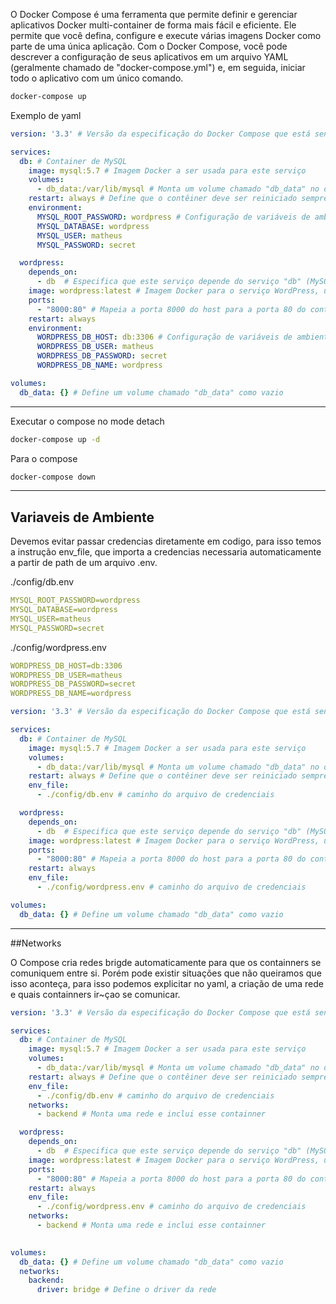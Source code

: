 O Docker Compose é uma ferramenta que permite definir e gerenciar aplicativos Docker multi-container de forma mais fácil e eficiente. 
Ele permite que você defina, configure e execute várias imagens Docker como parte de uma única aplicação. 
Com o Docker Compose, você pode descrever a configuração de seus aplicativos em um arquivo YAML (geralmente chamado de "docker-compose.yml") e, em seguida, 
iniciar todo o aplicativo com um único comando.

```bash
docker-compose up
```

Exemplo de yaml

```yaml
version: '3.3' # Versão da especificação do Docker Compose que está sendo usada.

services:
  db: # Container de MySQL
    image: mysql:5.7 # Imagem Docker a ser usada para este serviço
    volumes:
      - db_data:/var/lib/mysql # Monta um volume chamado "db_data" no diretório do MySQL para persistir os dados do banco de dados.
    restart: always # Define que o contêiner deve ser reiniciado sempre que parar ou falhar.
    environment:
      MYSQL_ROOT_PASSWORD: wordpress # Configuração de variáveis de ambiente para a senha do usuário root do MySQL e outros detalhes do banco de dados.
      MYSQL_DATABASE: wordpress
      MYSQL_USER: matheus
      MYSQL_PASSWORD: secret

  wordpress:
    depends_on: 
      - db  # Especifica que este serviço depende do serviço "db" (MySQL) e, portanto, o MySQL deve ser iniciado antes do WordPress.
    image: wordpress:latest # Imagem Docker para o serviço WordPress, usando a versão mais recente.
    ports:
      - "8000:80" # Mapeia a porta 8000 do host para a porta 80 do contêiner WordPress.
    restart: always 
    environment: 
      WORDPRESS_DB_HOST: db:3306 # Configuração de variáveis de ambiente para o WordPress, informando como se conectar ao banco de dados.
      WORDPRESS_DB_USER: matheus
      WORDPRESS_DB_PASSWORD: secret
      WORDPRESS_DB_NAME: wordpress

volumes:
  db_data: {} # Define um volume chamado "db_data" como vazio

```

----------------------
Executar o compose no mode detach
```bash
docker-compose up -d
```

Para o compose
```bash
docker-compose down
```

--------------------------
## Variaveis de Ambiente

Devemos evitar passar credencias diretamente em codigo, para isso temos a instrução env_file, que importa a credencias necessaria automaticamente a partir de path de um arquivo .env.

./config/db.env
```yaml
MYSQL_ROOT_PASSWORD=wordpress 
MYSQL_DATABASE=wordpress
MYSQL_USER=matheus
MYSQL_PASSWORD=secret
```

./config/wordpress.env
```yaml
WORDPRESS_DB_HOST=db:3306
WORDPRESS_DB_USER=matheus
WORDPRESS_DB_PASSWORD=secret
WORDPRESS_DB_NAME=wordpress
```

```yaml
version: '3.3' # Versão da especificação do Docker Compose que está sendo usada.

services:
  db: # Container de MySQL
    image: mysql:5.7 # Imagem Docker a ser usada para este serviço
    volumes:
      - db_data:/var/lib/mysql # Monta um volume chamado "db_data" no diretório do MySQL para persistir os dados do banco de dados.
    restart: always # Define que o contêiner deve ser reiniciado sempre que parar ou falhar.
    env_file:
      - ./config/db.env # caminho do arquivo de credenciais

  wordpress:
    depends_on: 
      - db  # Especifica que este serviço depende do serviço "db" (MySQL) e, portanto, o MySQL deve ser iniciado antes do WordPress.
    image: wordpress:latest # Imagem Docker para o serviço WordPress, usando a versão mais recente.
    ports:
      - "8000:80" # Mapeia a porta 8000 do host para a porta 80 do contêiner WordPress.
    restart: always 
    env_file:
      - ./config/wordpress.env # caminho do arquivo de credenciais

volumes:
  db_data: {} # Define um volume chamado "db_data" como vazio

```

--------------------------
##Networks

O Compose cria redes brigde automaticamente para que os containners se comuniquem entre si. Porém pode existir situações que não queiramos que isso aconteça, para isso podemos explicitar no yaml, a criação de uma rede e quais containners ir~çao se comunicar.

```yaml
version: '3.3' # Versão da especificação do Docker Compose que está sendo usada.

services:
  db: # Container de MySQL
    image: mysql:5.7 # Imagem Docker a ser usada para este serviço
    volumes:
      - db_data:/var/lib/mysql # Monta um volume chamado "db_data" no diretório do MySQL para persistir os dados do banco de dados.
    restart: always # Define que o contêiner deve ser reiniciado sempre que parar ou falhar.
    env_file:
      - ./config/db.env # caminho do arquivo de credenciais
    networks:
      - backend # Monta uma rede e inclui esse containner

  wordpress:
    depends_on: 
      - db  # Especifica que este serviço depende do serviço "db" (MySQL) e, portanto, o MySQL deve ser iniciado antes do WordPress.
    image: wordpress:latest # Imagem Docker para o serviço WordPress, usando a versão mais recente.
    ports:
      - "8000:80" # Mapeia a porta 8000 do host para a porta 80 do contêiner WordPress.
    restart: always 
    env_file:
      - ./config/wordpress.env # caminho do arquivo de credenciais
    networks:
      - backend # Monta uma rede e inclui esse containner
      

volumes:
  db_data: {} # Define um volume chamado "db_data" como vazio
  networks:
    backend:
      driver: bridge # Define o driver da rede
```

